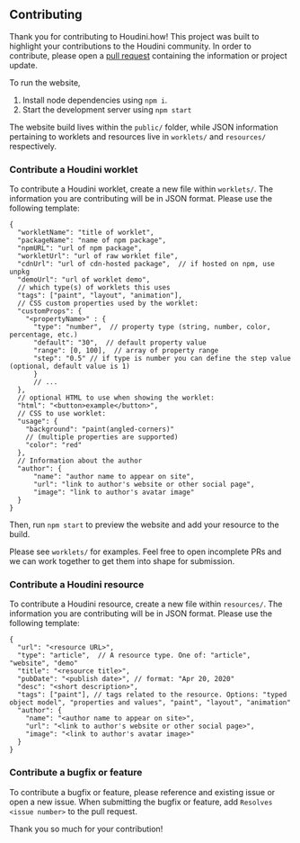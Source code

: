 ## Contributing

Thank you for contributing to Houdini.how! This project was built to highlight your contributions to the Houdini community. In order to contribute, please open a [pull request](https://opensource.com/article/19/7/create-pull-request-github) containing the information or project update.

To run the website, 

1. Install node dependencies using `npm i`. 
2. Start the development server using `npm start`

The website build lives within the `public/` folder, while JSON information pertaining to worklets and resources live in `worklets/` and `resources/` respectively.

### Contribute a Houdini worklet

To contribute a Houdini worklet, create a new file within `worklets/`. The information you are contributing will be in JSON format. Please use the following template:

```jsonc
{
  "workletName": "title of worklet",
  "packageName": "name of npm package",
  "npmURL": "url of npm package",
  "workletUrl": "url of raw worklet file",
  "cdnUrl": "url of cdn-hosted package",  // if hosted on npm, use unpkg
  "demoUrl": "url of worklet demo",
  // which type(s) of worklets this uses
  "tags": ["paint", "layout", "animation"],
  // CSS custom properties used by the worklet:
  "customProps": {
    "<propertyName>" : {
      "type": "number",  // property type (string, number, color, percentage, etc.)
      "default": "30",  // default property value
      "range": [0, 100],  // array of property range
      "step": "0.5" // if type is number you can define the step value (optional, default value is 1)
      }
      // ...
  },
  // optional HTML to use when showing the worklet:
  "html": "<button>example</button>",
  // CSS to use worklet:
  "usage": {
    "background": "paint(angled-corners)"
    // (multiple properties are supported)
    "color": "red"
  },
  // Information about the author
  "author": {
      "name": "author name to appear on site",
      "url": "link to author's website or other social page",
      "image": "link to author's avatar image"
  }
}
```

Then, run `npm start` to preview the website and add your resource to the build.

Please see `worklets/` for examples. Feel free to open incomplete PRs and we can work together to get them into shape for submission.

### Contribute a Houdini resource

To contribute a Houdini resource, create a new file within `resources/`. The information you are contributing will be in JSON format. Please use the following template:

```jsonc
{
  "url": "<resource URL>",
  "type": "article",  // A resource type. One of: "article", "website", "demo"
  "title": "<resource title>",
  "pubDate": "<publish date>", // format: "Apr 20, 2020"
  "desc": "<short description>",
  "tags": ["paint"], // tags related to the resource. Options: "typed object model", "properties and values", "paint", "layout", "animation"
  "author": {
    "name": "<author name to appear on site>",
    "url": "<link to author's website or other social page>",
    "image": "<link to author's avatar image>"
  }
}
```

### Contribute a bugfix or feature

To contribute a bugfix or feature, please reference and existing issue or open a new issue. When submitting the bugfix or feature, add `Resolves <issue number>` to the pull request.

Thank you so much for your contribution!
